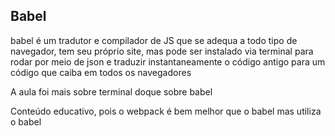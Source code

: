 ## Babel

babel é um tradutor e compilador de JS que se adequa a todo tipo de navegador, tem seu próprio site, mas pode ser instalado via terminal para rodar por meio de json e traduzir instantaneamente o código antigo para um código que caiba em todos os navegadores

A aula foi mais sobre terminal doque sobre babel

Conteúdo educativo, pois o webpack é bem melhor que o babel mas utiliza o babel